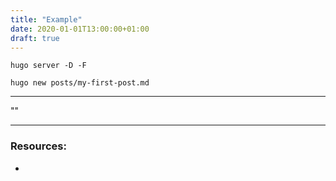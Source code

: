 ```yaml
---
title: "Example"
date: 2020-01-01T13:00:00+01:00
draft: true
---
```


`hugo server -D -F`

`hugo new posts/my-first-post.md`

---

""

---

### Resources:

- []()
